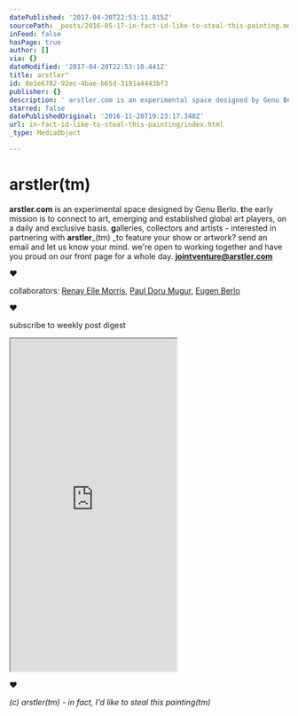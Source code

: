 ```yaml
---
datePublished: '2017-04-20T22:53:11.815Z'
sourcePath: _posts/2016-05-17-in-fact-id-like-to-steal-this-painting.md
inFeed: false
hasPage: true
author: []
via: {}
dateModified: '2017-04-20T22:53:10.441Z'
title: arstler™
id: 8e1e6782-92ec-4bae-b65d-3191a4443bf3
publisher: {}
description: ' arstler.com is an experimental space designed by Genu Berlo. the early mission is to connect to art, emerging and established global art players, on a daily and exclusive basis. galleries, collectors and artists - interested in partnering with arstler™ to feature your show or artwork? send an email and let us know your mind. we''re open to working together and have you proud on our front page for a whole day. jointventure@arstler.com'
starred: false
datePublishedOriginal: '2016-11-28T19:23:17.348Z'
url: in-fact-id-like-to-steal-this-painting/index.html
_type: MediaObject

---
```

# arstler(tm)

**arstler.com** is an experimental space designed by Genu Berlo. **t**he early mission is to connect to art, emerging and established global art players, on a daily and exclusive basis. **g**alleries, collectors and artists - interested in partnering with **arstler**_(tm) _to feature your show or artwork? send an email and let us know your mind. we're open to working together and have you proud on our front page for a whole day. **jointventure@arstler.com**

**♥**

collaborators: [Renay Elle Morris][0], [Paul Doru Mugur][1], [Eugen Berlo][2]

**♥**

subscribe to weekly post digest

<iframe src="https://the-grid.github.io/ed-userhtml/?g=eJwtjEEOwiAQAL-y2cSjArEa05b-pQLCJiwQwFh_r9EeZzKZmR51ZQetGo2h99JGIXi1TEwnk1k08ulZmjgrdR1u4p8jNFNzjJS8xpQRfvaeq3VVo0QIjnzoGi9Kfdv-jk4jr9vxRbaHEQYpyzbBTkrKw4TLvM-XD6pFMKM" height="600" style=""></iframe>

**♥**

_(c) arstler(tm) - in fact, I'd like to steal this painting(tm)_

[0]: http://arstler.com/renay-elle-morris/
[1]: http://arstler.com/paul-doru-mugur
[2]: http://berlo.net/genu-eugen-berlo/